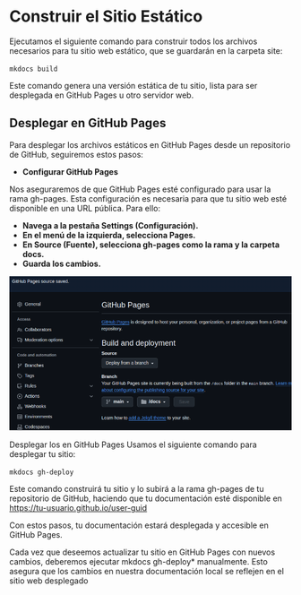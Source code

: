 # Construir el Sitio Estático

Ejecutamos el siguiente comando para construir todos los archivos necesarios para tu sitio web estático, que se guardarán en la carpeta site:

`mkdocs build`

Este comando genera una versión estática de tu sitio, lista para ser desplegada en GitHub Pages u otro servidor web.

## Desplegar en GitHub Pages

Para desplegar los archivos estáticos en GitHub Pages desde un repositorio de GitHub, seguiremos estos pasos:

* **Configurar GitHub Pages**

Nos aseguraremos de que GitHub Pages esté configurado para usar la rama gh-pages. Esta configuración es necesaria para que tu sitio web esté disponible en una URL pública. Para ello:

* **Navega a la pestaña Settings (Configuración).**
* **En el menú de la izquierda, selecciona Pages.**
* **En Source (Fuente), selecciona gh-pages como la rama y la carpeta docs.**
* **Guarda los cambios.**

![Imagen Github-Pages](img/GitHub-Pages)

Desplegar los en GitHub Pages
Usamos el siguiente comando para desplegar tu sitio:

`mkdocs gh-deploy`

Este comando construirá tu sitio y lo subirá a la rama gh-pages de tu repositorio de GitHub, haciendo que tu documentación esté disponible en <https://tu-usuario.github.io/user-guid>

Con estos pasos, tu documentación estará desplegada y accesible en GitHub Pages.

Cada vez que deseemos actualizar tu sitio en GitHub Pages con nuevos cambios, deberemos ejecutar mkdocs gh-deploy* manualmente. Esto asegura que los cambios en nuestra documentación local se reflejen en el sitio web desplegado
